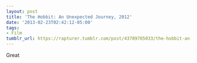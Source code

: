 ```yaml
---
layout: post
title: 'The Hobbit: An Unexpected Journey, 2012'
date: '2013-02-23T02:42:12-05:00'
tags:
- Film
tumblr_url: https://rapturer.tumblr.com/post/43789705033/the-hobbit-an-unexpected-journey-2012
---
```

Great

